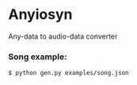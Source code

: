 # Anyiosyn

Any-data to audio-data converter 

### Song example:

```sh
$ python gen.py examples/song.json
```